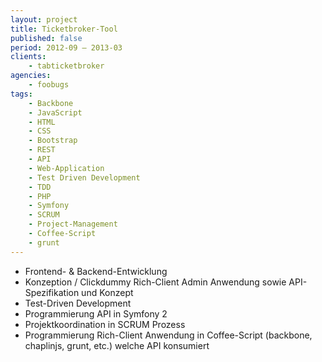 ```yaml
---
layout: project
title: Ticketbroker-Tool
published: false
period: 2012-09 – 2013-03
clients:
    - tabticketbroker
agencies:
    - foobugs
tags:
    - Backbone
    - JavaScript
    - HTML
    - CSS
    - Bootstrap
    - REST
    - API
    - Web-Application
    - Test Driven Development
    - TDD
    - PHP
    - Symfony
    - SCRUM
    - Project-Management
    - Coffee-Script
    - grunt
---
```

- Frontend- & Backend-Entwicklung
- Konzeption / Clickdummy Rich-Client Admin Anwendung sowie API-Spezifikation und Konzept
- Test-Driven Development
- Programmierung API in Symfony 2
- Projektkoordination in SCRUM Prozess
- Programmierung Rich-Client Anwendung in Coffee-Script (backbone, chaplinjs, grunt, etc.) welche API konsumiert
